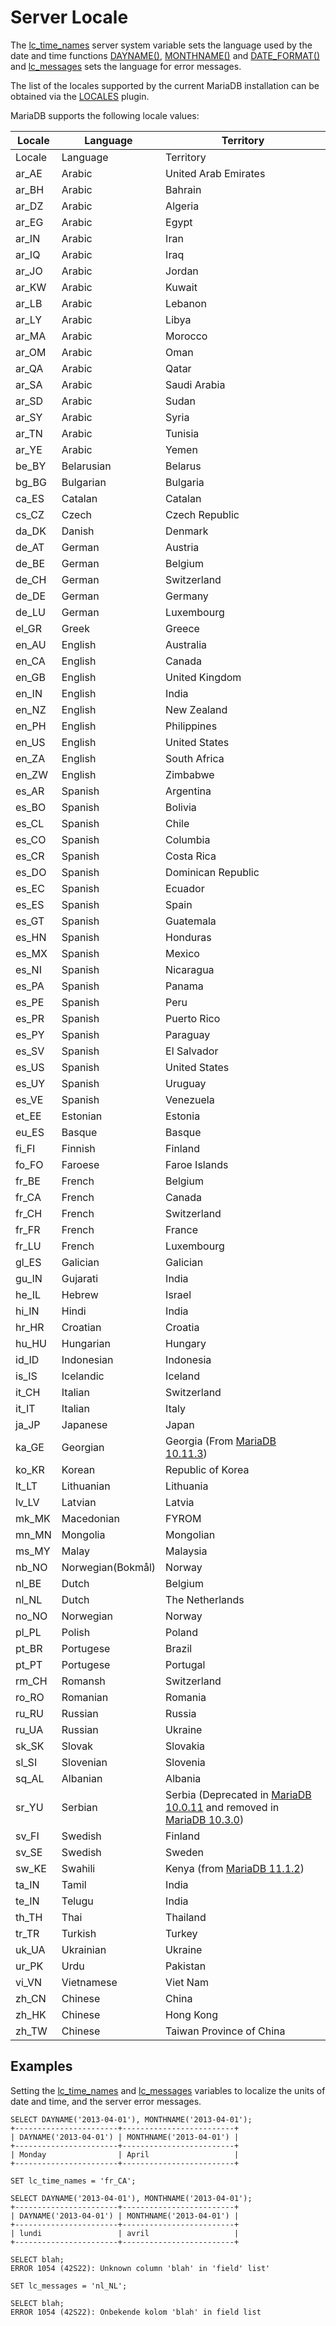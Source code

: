 
# Server Locale

The [lc_time_names](../../../../../server-usage/replication-cluster-multi-master/optimization-and-tuning/system-variables/server-system-variables.md#lc_time_names) server system variable sets the language used by the date and time functions [DAYNAME()](../../../../sql-statements-and-structure/sql-statements/built-in-functions/date-time-functions/dayname.md), [MONTHNAME()](../../../../sql-statements-and-structure/sql-statements/built-in-functions/date-time-functions/monthname.md) and [DATE_FORMAT()](../../../../sql-statements-and-structure/sql-statements/built-in-functions/date-time-functions/date_format.md) and [lc_messages](../../../../../server-usage/replication-cluster-multi-master/optimization-and-tuning/system-variables/server-system-variables.md#lc_messages) sets the language for error messages.


The list of the locales supported by the current MariaDB installation can be obtained via the [LOCALES](locales-plugin.md) plugin.


MariaDB supports the following locale values:



| Locale | Language | Territory |
| --- | --- | --- |
| Locale | Language | Territory |
| ar_AE | Arabic | United Arab Emirates |
| ar_BH | Arabic | Bahrain |
| ar_DZ | Arabic | Algeria |
| ar_EG | Arabic | Egypt |
| ar_IN | Arabic | Iran |
| ar_IQ | Arabic | Iraq |
| ar_JO | Arabic | Jordan |
| ar_KW | Arabic | Kuwait |
| ar_LB | Arabic | Lebanon |
| ar_LY | Arabic | Libya |
| ar_MA | Arabic | Morocco |
| ar_OM | Arabic | Oman |
| ar_QA | Arabic | Qatar |
| ar_SA | Arabic | Saudi Arabia |
| ar_SD | Arabic | Sudan |
| ar_SY | Arabic | Syria |
| ar_TN | Arabic | Tunisia |
| ar_YE | Arabic | Yemen |
| be_BY | Belarusian | Belarus |
| bg_BG | Bulgarian | Bulgaria |
| ca_ES | Catalan | Catalan |
| cs_CZ | Czech | Czech Republic |
| da_DK | Danish | Denmark |
| de_AT | German | Austria |
| de_BE | German | Belgium |
| de_CH | German | Switzerland |
| de_DE | German | Germany |
| de_LU | German | Luxembourg |
| el_GR | Greek | Greece |
| en_AU | English | Australia |
| en_CA | English | Canada |
| en_GB | English | United Kingdom |
| en_IN | English | India |
| en_NZ | English | New Zealand |
| en_PH | English | Philippines |
| en_US | English | United States |
| en_ZA | English | South Africa |
| en_ZW | English | Zimbabwe |
| es_AR | Spanish | Argentina |
| es_BO | Spanish | Bolivia |
| es_CL | Spanish | Chile |
| es_CO | Spanish | Columbia |
| es_CR | Spanish | Costa Rica |
| es_DO | Spanish | Dominican Republic |
| es_EC | Spanish | Ecuador |
| es_ES | Spanish | Spain |
| es_GT | Spanish | Guatemala |
| es_HN | Spanish | Honduras |
| es_MX | Spanish | Mexico |
| es_NI | Spanish | Nicaragua |
| es_PA | Spanish | Panama |
| es_PE | Spanish | Peru |
| es_PR | Spanish | Puerto Rico |
| es_PY | Spanish | Paraguay |
| es_SV | Spanish | El Salvador |
| es_US | Spanish | United States |
| es_UY | Spanish | Uruguay |
| es_VE | Spanish | Venezuela |
| et_EE | Estonian | Estonia |
| eu_ES | Basque | Basque |
| fi_FI | Finnish | Finland |
| fo_FO | Faroese | Faroe Islands |
| fr_BE | French | Belgium |
| fr_CA | French | Canada |
| fr_CH | French | Switzerland |
| fr_FR | French | France |
| fr_LU | French | Luxembourg |
| gl_ES | Galician | Galician |
| gu_IN | Gujarati | India |
| he_IL | Hebrew | Israel |
| hi_IN | Hindi | India |
| hr_HR | Croatian | Croatia |
| hu_HU | Hungarian | Hungary |
| id_ID | Indonesian | Indonesia |
| is_IS | Icelandic | Iceland |
| it_CH | Italian | Switzerland |
| it_IT | Italian | Italy |
| ja_JP | Japanese | Japan |
| ka_GE | Georgian | Georgia (From [MariaDB 10.11.3](../../../../../../release-notes/mariadb-community-server/release-notes-mariadb-10-11-series/mariadb-10-11-3-release-notes.md)) |
| ko_KR | Korean | Republic of Korea |
| lt_LT | Lithuanian | Lithuania |
| lv_LV | Latvian | Latvia |
| mk_MK | Macedonian | FYROM |
| mn_MN | Mongolia | Mongolian |
| ms_MY | Malay | Malaysia |
| nb_NO | Norwegian(Bokmål) | Norway |
| nl_BE | Dutch | Belgium |
| nl_NL | Dutch | The Netherlands |
| no_NO | Norwegian | Norway |
| pl_PL | Polish | Poland |
| pt_BR | Portugese | Brazil |
| pt_PT | Portugese | Portugal |
| rm_CH | Romansh | Switzerland |
| ro_RO | Romanian | Romania |
| ru_RU | Russian | Russia |
| ru_UA | Russian | Ukraine |
| sk_SK | Slovak | Slovakia |
| sl_SI | Slovenian | Slovenia |
| sq_AL | Albanian | Albania |
| sr_YU | Serbian | Serbia (Deprecated in [MariaDB 10.0.11](../../../../../../release-notes/mariadb-community-server/old-releases/release-notes-mariadb-10-0-series/mariadb-10011-release-notes.md) and removed in [MariaDB 10.3.0](../../../../../../release-notes/mariadb-community-server/release-notes-mariadb-10-3-series/mariadb-1030-release-notes.md)) |
| sv_FI | Swedish | Finland |
| sv_SE | Swedish | Sweden |
| sw_KE | Swahili | Kenya (from [MariaDB 11.1.2](../../../../../../release-notes/mariadb-community-server/release-notes-mariadb-11-1-series/mariadb-11-1-2-release-notes.md)) |
| ta_IN | Tamil | India |
| te_IN | Telugu | India |
| th_TH | Thai | Thailand |
| tr_TR | Turkish | Turkey |
| uk_UA | Ukrainian | Ukraine |
| ur_PK | Urdu | Pakistan |
| vi_VN | Vietnamese | Viet Nam |
| zh_CN | Chinese | China |
| zh_HK | Chinese | Hong Kong |
| zh_TW | Chinese | Taiwan Province of China |



## Examples


Setting the [lc_time_names](../../../../../server-usage/replication-cluster-multi-master/optimization-and-tuning/system-variables/server-system-variables.md#lc_time_names) and [lc_messages](../../../../../server-usage/replication-cluster-multi-master/optimization-and-tuning/system-variables/server-system-variables.md#lc_messages) variables to localize the units of date and time, and the server error messages.


```
SELECT DAYNAME('2013-04-01'), MONTHNAME('2013-04-01');
+-----------------------+-------------------------+
| DAYNAME('2013-04-01') | MONTHNAME('2013-04-01') |
+-----------------------+-------------------------+
| Monday                | April                   |
+-----------------------+-------------------------+

SET lc_time_names = 'fr_CA';

SELECT DAYNAME('2013-04-01'), MONTHNAME('2013-04-01');
+-----------------------+-------------------------+
| DAYNAME('2013-04-01') | MONTHNAME('2013-04-01') |
+-----------------------+-------------------------+
| lundi                 | avril                   |
+-----------------------+-------------------------+

SELECT blah;
ERROR 1054 (42S22): Unknown column 'blah' in 'field' list'

SET lc_messages = 'nl_NL';

SELECT blah;
ERROR 1054 (42S22): Onbekende kolom 'blah' in field list
```
